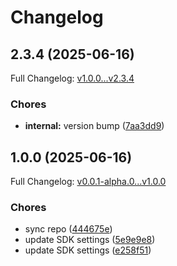 # Changelog

## 2.3.4 (2025-06-16)

Full Changelog: [v1.0.0...v2.3.4](https://github.com/Boomchainlab/agu-token/compare/v1.0.0...v2.3.4)

### Chores

* **internal:** version bump ([7aa3dd9](https://github.com/Boomchainlab/agu-token/commit/7aa3dd90bd56c3f8aca9dba05b83133b32aa6507))

## 1.0.0 (2025-06-16)

Full Changelog: [v0.0.1-alpha.0...v1.0.0](https://github.com/Boomchainlab/agu-token/compare/v0.0.1-alpha.0...v1.0.0)

### Chores

* sync repo ([444675e](https://github.com/Boomchainlab/agu-token/commit/444675ef106b91d68404803b0d104c0e406dccd4))
* update SDK settings ([5e9e9e8](https://github.com/Boomchainlab/agu-token/commit/5e9e9e8e2fdc9c4e8d36c99055f6ee469eb56d5f))
* update SDK settings ([e258f51](https://github.com/Boomchainlab/agu-token/commit/e258f516ed254c5649d2e2e3bd4e8469412f2da3))
